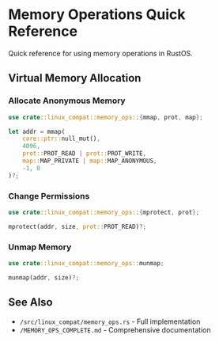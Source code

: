 # Memory Operations Quick Reference

Quick reference for using memory operations in RustOS.

## Virtual Memory Allocation

### Allocate Anonymous Memory
```rust
use crate::linux_compat::memory_ops::{mmap, prot, map};

let addr = mmap(
    core::ptr::null_mut(),
    4096,
    prot::PROT_READ | prot::PROT_WRITE,
    map::MAP_PRIVATE | map::MAP_ANONYMOUS,
    -1, 0
)?;
```

### Change Permissions
```rust
use crate::linux_compat::memory_ops::{mprotect, prot};

mprotect(addr, size, prot::PROT_READ)?;
```

### Unmap Memory
```rust
use crate::linux_compat::memory_ops::munmap;

munmap(addr, size)?;
```

## See Also
- `/src/linux_compat/memory_ops.rs` - Full implementation
- `/MEMORY_OPS_COMPLETE.md` - Comprehensive documentation
